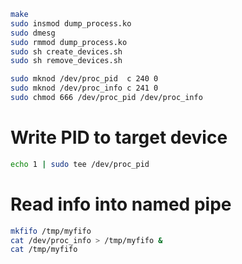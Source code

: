 ```bash
make
sudo insmod dump_process.ko
sudo dmesg 
sudo rmmod dump_process.ko
sudo sh create_devices.sh
sudo sh remove_devices.sh

```
```bash
sudo mknod /dev/proc_pid  c 240 0
sudo mknod /dev/proc_info c 241 0
sudo chmod 666 /dev/proc_pid /dev/proc_info
```

# Write PID to target device
```bash
echo 1 | sudo tee /dev/proc_pid
```

# Read info into named pipe
```bash
mkfifo /tmp/myfifo
cat /dev/proc_info > /tmp/myfifo &
cat /tmp/myfifo
```
